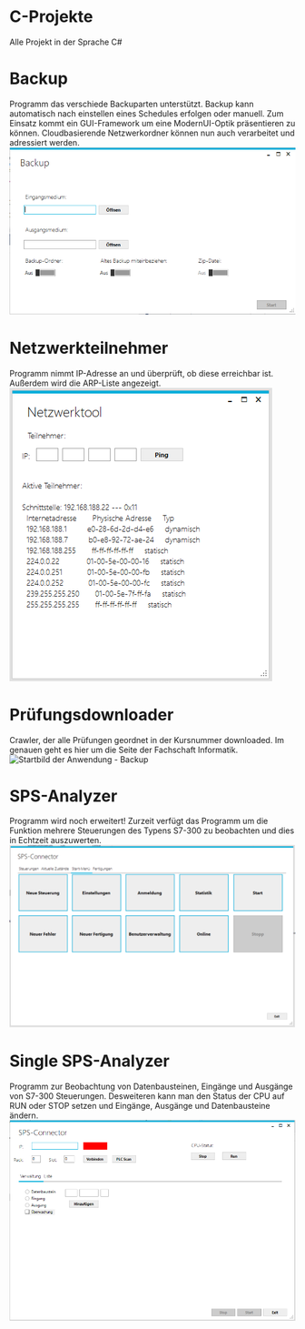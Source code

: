 # C-Projekte
Alle Projekt in der Sprache C#

# Backup
Programm das verschiede Backuparten unterstützt. Backup kann automatisch nach einstellen eines Schedules erfolgen oder manuell. Zum Einsatz kommt ein GUI-Framework um eine ModernUI-Optik präsentieren zu können. Cloudbasierende Netzwerkordner können nun auch verarbeitet und adressiert werden.
![Startbild der Anwendung - Backup](https://github.com/eberlful/C-Projekte/blob/master/Backup/BackupMain.PNG?raw=true)

# Netzwerkteilnehmer
Programm nimmt IP-Adresse an und überprüft, ob diese erreichbar ist. Außerdem wird die ARP-Liste angezeigt.
![Startbild der Anwendung - Backup](https://github.com/eberlful/C-Projekte/blob/master/Netzwerkteilnehmer/MainMenu.PNG?raw=true)

# Prüfungsdownloader
Crawler, der alle Prüfungen geordnet in der Kursnummer downloaded. Im genauen geht es hier um die Seite der Fachschaft Informatik.
![Startbild der Anwendung - Backup](https://github.com/eberlful/C-Projekte/blob/master/Pr%C3%BCfungsdownlaoder/MainMenu.PNG?raw=true)

# SPS-Analyzer
Programm wird noch erweitert!
Zurzeit verfügt das Programm um die Funktion mehrere Steuerungen des Typens S7-300 zu beobachten und dies in Echtzeit auszuwerten.
![Startbild der Anwendung - Backup](https://github.com/eberlful/C-Projekte/blob/master/SPS-Analyzer/MainMenu.PNG?raw=true)

# Single SPS-Analyzer
Programm zur Beobachtung von Datenbausteinen, Eingänge und Ausgänge von S7-300 Steuerungen. Desweiteren kann man den Status der CPU auf RUN oder STOP setzen und Eingänge, Ausgänge und Datenbausteine ändern.
![Startbild der Anwendung - Backup](https://github.com/eberlful/C-Projekte/blob/master/Single%20SPS-Analyzer/SPS-Analyzer/MainMenu.PNG?raw=true)